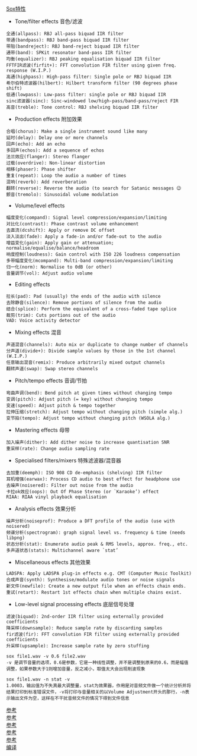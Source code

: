 [Sox特性](http://sox.sourceforge.net/Docs/Features)

* Tone/filter effects  音色/滤波

```
全通(allpass): RBJ all-pass biquad IIR filter
带通(bandpass): RBJ band-pass biquad IIR filter
带阻(bandreject): RBJ band-reject biquad IIR filter
通带(band): SPKit resonator band-pass IIR filter
均衡(equalizer): RBJ peaking equalisation biquad IIR filter
FFTFIR滤波(firfit+): FFT convolution FIR filter using given freq. response (W.I.P.)
高通(highpass): High-pass filter: Single pole or RBJ biquad IIR
希尔伯特滤波器(hilbert): Hilbert transform filter (90 degrees phase shift)
低通(lowpass): Low-pass filter: single pole or RBJ biquad IIR
sinc滤波器(sinc): Sinc-windowed low/high-pass/band-pass/reject FIR
高音(treble): Tone control: RBJ shelving biquad IIR filter
```

* Production effects  附加效果

```
合唱(chorus): Make a single instrument sound like many
延时(delay): Delay one or more channels
回声(echo): Add an echo
多回声(echos): Add a sequence of echos
法兰效应(flanger): Stereo flanger
过载(overdrive): Non-linear distortion
相移(phaser): Phase shifter
重复(repeat): Loop the audio a number of times
混响(reverb): Add reverberation
翻转(reverse): Reverse the audio (to search for Satanic messages 😉
颤音(tremolo): Sinusoidal volume modulation
```

* Volume/level effects

```
幅度变化(compand): Signal level compression/expansion/limiting
对比化(contrast): Phase contrast volume enhancement
去直流(dcshift): Apply or remove DC offset
淡入淡出(fade): Apply a fade-in and/or fade-out to the audio
增益变化(gain): Apply gain or attenuation; normalise/equalise/balance/headroom
响度控制(loudness): Gain control with ISO 226 loudness compensation
多带幅度变化(mcompand): Multi-band compression/expansion/limiting
归一化(norm): Normalise to 0dB (or other)
音量调节(vol): Adjust audio volume
```

* Editing effects

```
拉长(pad): Pad (usually) the ends of the audio with silence
去除静音(silence): Remove portions of silence from the audio
结合(splice): Perform the equivalent of a cross-faded tape splice
裁剪(trim): Cuts portions out of the audio
VAD: Voice activity detector
```

* Mixing effects 混音

```
声道混音(channels): Auto mix or duplicate to change number of channels
分声道(divide+): Divide sample values by those in the 1st channel (W.I.P.)
任意输出混音(remix): Produce arbitrarily mixed output channels
翻转声道(swap): Swap stereo channels
```

* Pitch/tempo effects 音调/节拍

```
弯曲声调(bend): Bend pitch at given times without changing tempo
变调(pitch): Adjust pitch (= key) without changing tempo
变速(speed): Adjust pitch & tempo together
拉伸压缩(stretch): Adjust tempo without changing pitch (simple alg.)
变节拍(tempo): Adjust tempo without changing pitch (WSOLA alg.)
```

* Mastering effects 母带

```
加入噪声(dither): Add dither noise to increase quantisation SNR
重采样(rate): Change audio sampling rate
```

* Specialised filters/mixers 特殊滤波器/混音器

```
去加重(deemph): ISO 908 CD de-emphasis (shelving) IIR filter
耳机增强(earwax): Process CD audio to best effect for headphone use
去噪声(noisered): Filter out noise from the audio
卡拉ok效应(oops): Out Of Phase Stereo (or `Karaoke’) effect
RIAA: RIAA vinyl playback equalisation
```

* Analysis effects 效果分析

```
噪声分析(noiseprof): Produce a DFT profile of the audio (use with noisered)
频谱分析(spectrogram): graph signal level vs. frequency & time (needs libpng)
状态分析(stat): Enumerate audio peak & RMS levels, approx. freq., etc.
多声道状态(stats): Multichannel aware `stat’
```

* Miscellaneous effects 其他效果

```
LADSPA: Apply LADSPA plug-in effects e.g. CMT (Computer Music Toolkit)
合成声音(synth): Synthesise/modulate audio tones or noise signals
新文件(newfile): Create a new output file when an effects chain ends.
重试(retart): Restart 1st effects chain when multiple chains exist.
```

* Low-level signal processing effects 底层信号处理

```
滤波(biquad): 2nd-order IIR filter using externally provided coefficients
降采样(downsample): Reduce sample rate by discarding samples
fir滤波(fir): FFT convolution FIR filter using externally provided coefficients
升采样(upsample): Increase sample rate by zero stuffing
```


```
sox file1.wav -v 0.6 file2.wav
-v 是调节音量的选项，0.6是参数，它是一种线性调整，并不是调整到原来的0.6，而是幅值调整，如果参数大于1则增加音量，反之减小，取值太大会出现削波现象

sox file1.wav -n stat -v
1.0003，输出值为不失真最大调整量，stat为效果器，作用是对音频文件做一个统计分析并将结果打印到标准错误文件，-v将打印与音量相关的以Volume Adjustment开头的那行，-n表示输出文件为空，这样在不干扰音频文件的情况下得到文件信息
```

[参考](https://www.shuzhiduo.com/A/1O5EgvMaz7/)   
[参考](https://github.com/pxhbug123/SoxLibInAndroid/blob/77038094325ebaddc2d0919a88c20127bdd2c70c/soxcommandlibrary/src/main/sox/src/JniNative.c)   
[参考](https://github.com/samychen/ffmpegplayer/blob/6e50d5314f2bfaf9300ab6438c1cb2e484bab404/app/src/main/cpp/native-lib.cpp)  
[参考](https://github.com/shieldlock/SoX-iPhone-Lib/blob/master/AudioEffects/AudioEffects/ViewController.m)   
[参考](https://github.com/mixflame/MixDJ/blob/c125d7372a434a3353c2269fe27c00e52a2d2f3e/MixDJ/soxEncode.m)   
[编译](https://github.com/KelvinJin/libsox-iOS)